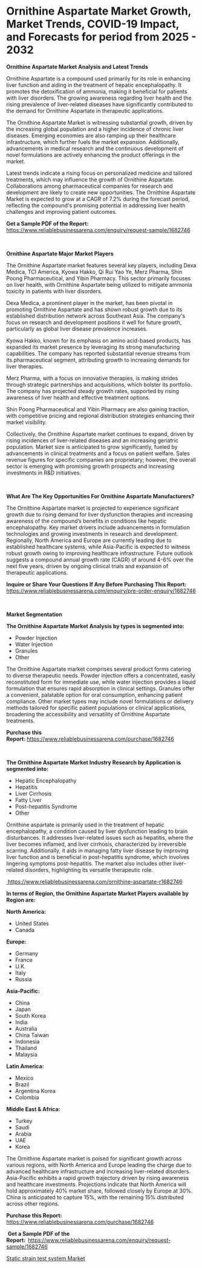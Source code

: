 <p><h1>Ornithine Aspartate Market Growth, Market Trends, COVID-19 Impact, and Forecasts for period from 2025 - 2032</h1></p><p><strong>Ornithine Aspartate Market Analysis and Latest Trends</strong></p>
<p><p>Ornithine Aspartate is a compound used primarily for its role in enhancing liver function and aiding in the treatment of hepatic encephalopathy. It promotes the detoxification of ammonia, making it beneficial for patients with liver disorders. The growing awareness regarding liver health and the rising prevalence of liver-related diseases have significantly contributed to the demand for Ornithine Aspartate in therapeutic applications.</p><p>The Ornithine Aspartate Market is witnessing substantial growth, driven by the increasing global population and a higher incidence of chronic liver diseases. Emerging economies are also ramping up their healthcare infrastructure, which further fuels the market expansion. Additionally, advancements in medical research and the continuous development of novel formulations are actively enhancing the product offerings in the market.</p><p>Latest trends indicate a rising focus on personalized medicine and tailored treatments, which may influence the growth of Ornithine Aspartate. Collaborations among pharmaceutical companies for research and development are likely to create new opportunities. The Ornithine Aspartate Market is expected to grow at a CAGR of 7.2% during the forecast period, reflecting the compound's promising potential in addressing liver health challenges and improving patient outcomes.</p></p>
<p><strong>Get a Sample PDF of the Report:&nbsp;</strong> <a href="https://www.reliablebusinessarena.com/enquiry/request-sample/1682746?utm_campaign=2189&utm_medium=2&utm_source=Github&utm_content=ia&utm_term=26032025&utm_id=ornithine-aspartate">https://www.reliablebusinessarena.com/enquiry/request-sample/1682746</a></p>
<p>&nbsp;</p>
<p><strong>Ornithine Aspartate Major Market Players</strong></p>
<p><p>The Ornithine Aspartate market features several key players, including Dexa Medica, TCI America, Kyowa Hakko, Qi Rui Yao Ye, Merz Pharma, Shin Poong Pharmaceutical, and Yibin Pharmacy. This sector primarily focuses on liver health, with Ornithine Aspartate being utilized to mitigate ammonia toxicity in patients with liver disorders.</p><p>Dexa Medica, a prominent player in the market, has been pivotal in promoting Ornithine Aspartate and has shown robust growth due to its established distribution network across Southeast Asia. The company's focus on research and development positions it well for future growth, particularly as global liver disease prevalence increases. </p><p>Kyowa Hakko, known for its emphasis on amino acid-based products, has expanded its market presence by leveraging its strong manufacturing capabilities. The company has reported substantial revenue streams from its pharmaceutical segment, attributing growth to increasing demands for liver therapies.</p><p>Merz Pharma, with a focus on innovative therapies, is making strides through strategic partnerships and acquisitions, which bolster its portfolio. The company has projected steady growth rates, supported by rising awareness of liver health and effective treatment options.</p><p>Shin Poong Pharmaceutical and Yibin Pharmacy are also gaining traction, with competitive pricing and regional distribution strategies enhancing their market visibility. </p><p>Collectively, the Ornithine Aspartate market continues to expand, driven by rising incidences of liver-related diseases and an increasing geriatric population. Market size is anticipated to grow significantly, fueled by advancements in clinical treatments and a focus on patient welfare. Sales revenue figures for specific companies are proprietary; however, the overall sector is emerging with promising growth prospects and increasing investments in R&D initiatives.</p></p>
<p>&nbsp;</p>
<p><strong>What Are The Key Opportunities For Ornithine Aspartate Manufacturers?</strong></p>
<p><p>The Ornithine Aspartate market is projected to experience significant growth due to rising demand for liver dysfunction therapies and increasing awareness of the compound’s benefits in conditions like hepatic encephalopathy. Key market drivers include advancements in formulation technologies and growing investments in research and development. Regionally, North America and Europe are currently leading due to established healthcare systems, while Asia-Pacific is expected to witness robust growth owing to improving healthcare infrastructure. Future outlook suggests a compound annual growth rate (CAGR) of around 4-6% over the next five years, driven by ongoing clinical trials and expansion of therapeutic applications.</p></p>
<p><strong>Inquire or Share Your Questions If Any Before Purchasing This Report:</strong> <a href="https://www.reliablebusinessarena.com/enquiry/pre-order-enquiry/1682746?utm_campaign=2189&utm_medium=2&utm_source=Github&utm_content=ia&utm_term=26032025&utm_id=ornithine-aspartate">https://www.reliablebusinessarena.com/enquiry/pre-order-enquiry/1682746</a></p>
<p>&nbsp;</p>
<p><strong>Market Segmentation</strong></p>
<p><strong>The Ornithine Aspartate Market Analysis by types is segmented into:</strong></p>
<p><ul><li>Powder Injection</li><li>Water Injection</li><li>Granules</li><li>Other</li></ul></p>
<p><p>The Ornithine Aspartate market comprises several product forms catering to diverse therapeutic needs. Powder injection offers a concentrated, easily reconstituted form for immediate use, while water injection provides a liquid formulation that ensures rapid absorption in clinical settings. Granules offer a convenient, palatable option for oral consumption, enhancing patient compliance. Other market types may include novel formulations or delivery methods tailored for specific patient populations or clinical applications, broadening the accessibility and versatility of Ornithine Aspartate treatments.</p></p>
<p><strong>Purchase this Report:&nbsp;</strong><a href="https://www.reliablebusinessarena.com/purchase/1682746?utm_campaign=2189&utm_medium=2&utm_source=Github&utm_content=ia&utm_term=26032025&utm_id=ornithine-aspartate">https://www.reliablebusinessarena.com/purchase/1682746</a></p>
<p>&nbsp;</p>
<p><strong>The Ornithine Aspartate Market Industry Research by Application is segmented into:</strong></p>
<p><ul><li>Hepatic Encephalopathy</li><li>Hepatitis</li><li>Liver Cirrhosis</li><li>Fatty Liver</li><li>Post-hepatitis Syndrome</li><li>Other</li></ul></p>
<p><p>Ornithine aspartate is primarily used in the treatment of hepatic encephalopathy, a condition caused by liver dysfunction leading to brain disturbances. It addresses liver-related issues such as hepatitis, where the liver becomes inflamed, and liver cirrhosis, characterized by irreversible scarring. Additionally, it aids in managing fatty liver disease by improving liver function and is beneficial in post-hepatitis syndrome, which involves lingering symptoms post-hepatitis. The market also includes other liver-related disorders, highlighting its versatile therapeutic role.</p></p>
<p><a href="https://www.reliablebusinessarena.com/ornithine-aspartate-r1682746?utm_campaign=2189&utm_medium=2&utm_source=Github&utm_content=ia&utm_term=26032025&utm_id=ornithine-aspartate">&nbsp;https://www.reliablebusinessarena.com/ornithine-aspartate-r1682746</a></p>
<p><strong>In terms of Region, the Ornithine Aspartate Market Players available by Region are:</strong></p>
<p>
    <p> <strong> North America: </strong>
        <ul>
            <li>United States</li>
            <li>Canada</li>
        </ul>
        </p> 
    <p> <strong> Europe: </strong>
        <ul>
            <li>Germany</li>
            <li>France</li>
            <li>U.K.</li>
            <li>Italy</li>
            <li>Russia</li>
        </ul>
        </p> 
    <p> <strong> Asia-Pacific: </strong>
        <ul>
            <li>China</li>
            <li>Japan</li>
            <li>South Korea</li>
            <li>India</li>
            <li>Australia</li>
            <li>China Taiwan</li>
            <li>Indonesia</li>
            <li>Thailand</li>
            <li>Malaysia</li>
        </ul>
        </p> 
    <p> <strong> Latin America: </strong>
        <ul>
            <li>Mexico</li>
            <li>Brazil</li>
            <li>Argentina Korea</li>
            <li>Colombia</li>
        </ul>
        </p> 
    <p> <strong> Middle East & Africa: </strong>
        <ul>
            <li>Turkey</li>
            <li>Saudi</li>
            <li>Arabia</li>
            <li>UAE</li>
            <li>Korea</li>
        </ul>
    </p>
    </p>
<p><p>The Ornithine Aspartate market is poised for significant growth across various regions, with North America and Europe leading the charge due to advanced healthcare infrastructure and increasing liver-related disorders. Asia-Pacific exhibits a rapid growth trajectory driven by rising awareness and healthcare investments. Projections indicate that North America will hold approximately 40% market share, followed closely by Europe at 30%. China is anticipated to capture 15%, with the remaining 15% distributed across other regions.</p></p>
<p><strong>Purchase this Report: </strong><a href="https://www.reliablebusinessarena.com/purchase/1682746?utm_campaign=2189&utm_medium=2&utm_source=Github&utm_content=ia&utm_term=26032025&utm_id=ornithine-aspartate">https://www.reliablebusinessarena.com/purchase/1682746</a></p>
<p>&nbsp;<strong>Get a Sample PDF of the Report:&nbsp;&nbsp;</strong><a href="https://www.reliablebusinessarena.com/enquiry/request-sample/1682746?utm_campaign=2189&utm_medium=2&utm_source=Github&utm_content=ia&utm_term=26032025&utm_id=ornithine-aspartate">https://www.reliablebusinessarena.com/enquiry/request-sample/1682746</a></p>
<p><strong></strong></p>
<p><p><a href="https://github.com/FlorianWolf90/Market-Research-Report-List-2/blob/main/static-strain-test-system-market.md?utm_campaign=2189&utm_medium=2&utm_source=Github&utm_content=ia&utm_term=26032025&utm_id=ornithine-aspartate">Static strain test system Market</a></p></p>